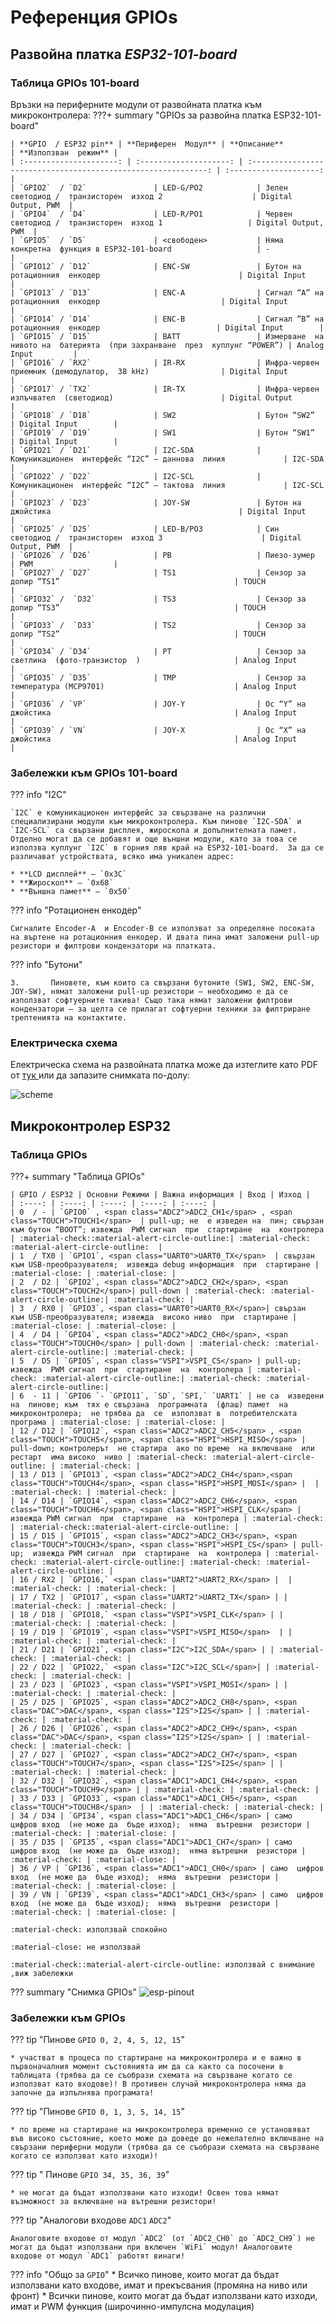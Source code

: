 # Референция GPIOs


## Развойна платка ***ESP32-101-board***
### Таблица GPIOs 101-board



Връзки на периферните модули от развойната платка към микроконтролера:
???+ summary "GPIOs за развойна платка ESP32-101-board"

    | **GPIO  / ESP32 pin** | **Периферен  Модул** | **Описание**                                                 | **Използван  режим** |
    | :---------------------: | :--------------------: | :------------------------------------------------------------: | :--------------------: |
    | `GPIO2`  / `D2`               | LED-G/PO2            | Зелен  светодиод /  транзисторен  изход 2                    | Digital Output, PWM  |
    | `GPIO4`  / `D4`               | LED-R/PO1            | Червен  светодиод /  транзисторен  изход 1                   | Digital Output, PWM  |
    | `GPIO5`  / `D5`               | <свободен>           | Няма  конкретна  функция в ESP32-101-board                   | -                    |
    | `GPIO12` / `D12`              | ENC-SW               | Бутон на  ротационния  енкодер                               | Digital Input        |
    | `GPIO13` / `D13`              | ENC-A                | Сигнал “A” на ротационния  енкодер                           | Digital Input        |
    | `GPIO14` / `D14`              | ENC-B                | Сигнал “B” на  ротационния  енкодер                          | Digital Input        |
    | `GPIO15` / `D15`              | BATT                 | Измерване  на нивото на  батерията  (при захранване  през  куплунг “POWER”) | Analog Input         |
    | `GPIO16` / `RX2`              | IR-RX                | Инфра-червен  приемник (демодулатор,  38 kHz)                | Digital Input        |
    | `GPIO17` / `TX2`              | IR-TX                | Инфра-червен  излъчвател  (светодиод)                        | Digital Output       |
    | `GPIO18` / `D18`              | SW2                  | Бутон “SW2”                                                  | Digital Input        |
    | `GPIO19` / `D19`              | SW1                  | Бутон “SW1”                                                  | Digital Input        |
    | `GPIO21` / `D21`              | I2C-SDA              | Комуникационен  интерфейс “I2C” – даннова  линия             | I2C-SDA              |
    | `GPIO22` / `D22`              | I2C-SCL              | Комуникационен  интерфейс “I2C” – тактова  линия             | I2C-SCL              |
    | `GPIO23` / `D23`              | JOY-SW               | Бутон на  джойстика                                          | Digital Input        |
    | `GPIO25` / `D25`              | LED-B/PO3            | Син  светодиод /  транзисторен  изход 3                      | Digital Output, PWM  |
    | `GPIO26` / `D26`              | PB                   | Пиезо-зумер                                                  | PWM                  |
    | `GPIO27` / `D27`              | TS1                  | Сензор за  допир “TS1”                                       | TOUCH                |
    | `GPIO32` /  `D32`             | TS3                  | Сензор за  допир “TS3”                                       | TOUCH                |
    | `GPIO33` /  `D33`             | TS2                  | Сензор за  допир “TS2”                                       | TOUCH                |
    | `GPIO34` / `D34`              | PT                   | Сензор за  светлина  (фото-транзистор  )                     | Analog Input         |
    | `GPIO35` / `D35`              | TMP                  | Сензор за  температура (MCP9701)                             | Analog Input         |
    | `GPIO36` / `VP`               | JOY-Y                | Ос “Y” на  джойстика                                         | Analog Input         |
    | `GPIO39` / `VN`               | JOY-X                | Ос “X” на  джойстика                                         | Analog Input         |      

### Забележки към GPIOs 101-board

??? info "I2C"

	`I2C` e комуникационен интерфейс за свързване на различни специализирани модули към микроконтролера. Към пинове `I2C-SDA` и `I2C-SCL` са свързани дисплея, жироскопа и допълнителната памет. Отделно могат да се добавят и още външни модули, като за това се използва куплунг `I2C` в горния ляв край на ESP32-101-board.  За да се различават устройствата, всяко има уникален адрес:
	
	* **LCD дисплей** – `0x3C`
	* **Жироскоп** – `0x68`
	* **Външна памет** – `0x50`

??? info "Ротационен енкодер"

	Сигналите Encoder-A  и Encoder-B се използват за определяне посоката на въртене на ротационния енкодер. И двата пина имат заложени pull-up резистори и филтрови кондензатори на платката.

??? info "Бутони" 

    3.       Пиновете, към които са свързани бутоните (SW1, SW2, ENC-SW, JOY-SW), нямат заложени pull-up резистори – необходимо е да се използват софтуерните такива! Също така нямат заложени филтрови кондензатори – за целта се прилагат софтуерни техники за филтриране трептенията на контактите.

###   Електрическа схема

Електрическа схема на развойната платка може да изтеглите като PDF от [тук ]()или да запазите снимката по-долу:

![scheme](/img/scheme.png)

## Микроконтролер ЕSP32
### Таблица GPIOs




???+ summary "Таблица GPIOs"

    | GPIO / ESP32 | Основни Режими | Важна информация | Вход | Изход |
    | :----: | :----: | :----: | :----: | :----: |
    | 0  / - | `GPIO0` , <span class="ADC2">ADC2_CH1</span> , <span class="TOUCH">TOUCH1</span>  | pull-up; не  е изведен на  пин; свързан  към бутон “BOOT”; извежда  PWM сигнал  при  стартиране  на  контролера | :material-check::material-alert-circle-outline:| :material-check: :material-alert-circle-outline:  |
    | 1  / TX0 | `GPIO1`, <span class="UART0">UART0_TX</span>  | свързан  към USB-преобразувателя;  извежда debug информация  при  стартиране | :material-close: | :material-close: |
    | 2  / D2 | `GPIO2`, <span class="ADC2">ADC2_CH2</span>, <span class="TOUCH">TOUCH2</span>| pull-down | :material-check: :material-alert-circle-outline:| :material-check: |
    | 3  / RX0 | `GPIO3`, <span class="UART0">UART0_RX</span>| свързан  към USB-преобразувателя; извежда  високо ниво  при  стартиране | :material-close: | :material-close: |
    | 4  / D4 | `GPIO4`, <span class="ADC2">ADC2_CH0</span>, <span class="TOUCH">TOUCH0</span> | pull-down | :material-check: :material-alert-circle-outline:| :material-check: |
    | 5  / D5 | `GPIO5`, <span class="VSPI">VSPI_CS</span> | pull-up; извежда  PWM сигнал  при  стартиране  на  контролера | :material-check: :material-alert-circle-outline:| :material-check: :material-alert-circle-outline:|
    | 6  - 11 | `GPIO6 `- `GPIO11`, `SD`, `SPI,` `UART1` | не са  изведени на  пинове; към  тях е свързана  програмната  (флаш) памет  на  микроконтролера;  не трябва да  се  използват в  потребителската  програма | :material-close: | :material-close: |
    | 12 / D12 | `GPIO12`, <span class="ADC2">ADC2_CH5</span> , <span class="TOUCH">TOUCH5</span>, <span class="HSPI">HSPI_MISO</span> | pull-down; контролерът  не стартира  ако по време  на включване  или рестарт  има високо  ниво | :material-check: :material-alert-circle-outline: | :material-check: |
    | 13 / D13 | `GPIO13`, <span class="ADC2">ADC2_CH4</span>,<span class="TOUCH">TOUCH4</span>, <span class="HSPI">HSPI_MOSI</span> |  | :material-check: | :material-check: |
    | 14 / D14 | `GPIO14`, <span class="ADC2">ADC2_CH6</span>, <span class="TOUCH">TOUCH6</span>, <span class="HSPI">HSPI_CLK</span> | извежда PWM сигнал  при  стартиране  на  контролера | :material-check: | :material-check::material-alert-circle-outline: |
    | 15 / D15 | `GPIO15`, <span class="ADC2">ADC2_CH3</span>, <span class="TOUCH">TOUCH3</span>, <span class="HSPI">HSPI_CS</span> | pull-up;  извежда PWM сигнал  при  стартиране  на  контролера | :material-check: :material-alert-circle-outline:| :material-check: :material-alert-circle-outline: |
    | 16 / RX2 | `GPIO16,` <span class="UART2">UART2_RX</span> |  | :material-check: | :material-check: |
    | 17 / TX2 | `GPIO17`, <span class="UART2">UART2_TX</span> | | :material-check: | :material-check: |
    | 18 / D18 | `GPIO18,` <span class="VSPI">VSPI_CLK</span> | | :material-check: | :material-check: |
    | 19 / D19 | `GPIO19`, <span class="VSPI">VSPI_MISO</span>  | | :material-check: | :material-check: |
    | 21 / D21 | `GPIO21`, <span class="I2C">I2C_SDA</span> | | :material-check: | :material-check: |
    | 22 / D22 | `GPIO22,` <span class="I2C">I2C_SCL</span>| | :material-check: | :material-check: |
    | 23 / D23 | `GPIO23`, <span class="VSPI">VSPI_MOSI</span> | | :material-check: | :material-check: |
    | 25 / D25 | `GPIO25`, <span class="ADC2">ADC2_CH8</span>, <span class="DAC">DAC</span>, <span class="I2S">I2S</span> | | :material-check: | :material-check: |
    | 26 / D26 | `GPIO26`, <span class="ADC2">ADC2_CH9</span>, <span class="DAC">DAC</span>, <span class="I2S">I2S</span> | | :material-check: | :material-check: |
    | 27 / D27 | `GPIO27`, <span class="ADC2">ADC2_CH7</span>, <span class="TOUCH">TOUCH7</span>, <span class="I2S">I2S</span> | | :material-check: | :material-check: |
    | 32 / D32 | `GPIO32`, <span class="ADC1">ADC1_CH4</span>, <span class="TOUCH">TOUCH9</span> | | :material-check: | :material-check: |
    | 33 / D33 | `GPIO33`, <span class="ADC1">ADC1_CH5</span>, <span class="TOUCH">TOUCH8</span>  | | :material-check: | :material-check: |
    | 34 / D34 | `GPI34`, <span class="ADC1">ADC1_CH6</span> | само  цифров вход  (не може да  бъде изход);  няма  вътрешни  резистори | :material-check: | :material-close: |
    | 35 / D35 | `GPI35`, <span class="ADC1">ADC1_CH7</span> | само  цифров вход  (не може да  бъде изход);  няма вътрешни  резистори | :material-check: | :material-close: |
    | 36 / VP | `GPI36`, <span class="ADC1">ADC1_CH0</span> | само  цифров вход  (не може да  бъде изход);  няма  вътрешни  резистори | :material-check: | :material-close: |
    | 39 / VN | `GPI39`, <span class="ADC1">ADC1_CH3</span> | само  цифров вход  (не може да  бъде изход);  няма  вътрешни  резистори | :material-check: | :material-close: |
    
    :material-check: използвай спокойно
    
    :material-close: не използвай
    
    :material-check::material-alert-circle-outline: използвай с внимание ,виж забележки   

??? summary "Снимка GPIOs"
	![esp-pinout](img/ESP32-pinout-mapping.png)

### Забележки към GPIOs

??? tip "Пинове `GPIO 0, 2, 4, 5, 12, 15`"

	* участват в процеса по стартиране на микроконтролера и е важно в първоначалния момент състоянията им да са както са посочени в таблицата (трябва да се съобрази схемата на свързване когато се използват като входове)! В противен случай микроконтролера няма да започне да изпълнява програмата!

??? tip "Пинове  `GPIO 0, 1, 3, 5, 14, 15`"

	* по време на стартиране на микроконтролера временно се установяват във високо състояние, което може да доведе до нежелателно включване на свързани периферни модули (трябва да се съобрази схемата на свързване когато се използват като изходи)!

??? tip " Пинове `GPIO 34, 35, 36, 39`"

	* не могат да бъдат използвани като изходи! Освен това нямат възможност за включване на вътрешни резистори!

??? tip "Аналогови входове `ADC1` `ADC2`"

	Аналоговите входове от модул `ADC2` (от `ADC2_CH0` до `ADC2_CH9`) не могат да бъдат използвани при включен `WiFi` модул! Аналоговите входове от модул `ADC1` работят винаги!

??? info "Общо за `GPIO`"
	* Всичко пинове, които могат да бъдат използвани като входове, имат и прекъсвания (промяна на ниво или фронт)
	* Всички пинове, които могат да бъдат използвани като изходи, имат и PWM функция (широчинно-импулсна модулация)
